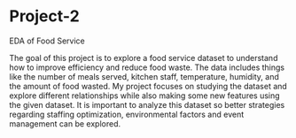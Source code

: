 # Project-2
EDA of Food Service


The goal of this project is to explore a food service dataset to understand how to improve efficiency and reduce food waste. The data includes things like the number of meals served, kitchen staff, temperature, humidity, and the amount of food wasted. 
My project focuses on studying the dataset and explore different relationships while also making some new features using the given dataset. It is important to analyze this dataset so better strategies regarding staffing optimization, environmental factors and event management can be explored.
